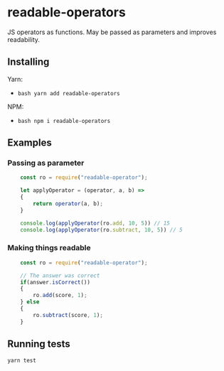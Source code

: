 # readable-operators
JS operators as functions. May be passed as parameters and improves readability.

## Installing 
Yarn: 
* ```bash yarn add readable-operators```

NPM: 
* ```bash npm i readable-operators```


## Examples 

### Passing as parameter 

```javascript
    const ro = require("readable-operator"); 

    let applyOperator = (operator, a, b) => 
    {
        return operator(a, b); 
    }

    console.log(applyOperator(ro.add, 10, 5)) // 15
    console.log(applyOperator(ro.subtract, 10, 5)) // 5
```

### Making things readable 

```javascript
    const ro = require("readable-operator"); 

    // The answer was correct 
    if(answer.isCorrect())
    {
        ro.add(score, 1); 
    } else 
    {
        ro.subtract(score, 1); 
    }
```

## Running tests
```yarn test```
